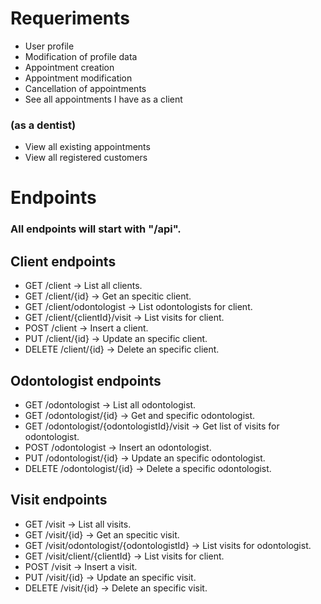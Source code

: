 
# Requeriments
- User profile
- Modification of profile data
- Appointment creation
- Appointment modification
- Cancellation of appointments
- See all appointments I have as a client

### (as a dentist)
- View all existing appointments
- View all registered customers

# Endpoints
### All endpoints will start with "/api".
## Client endpoints

- GET /client -> List all clients.
- GET /client/{id} -> Get an specitic client.
- GET /client/odontologist -> List odontologists for client.
- GET /client/{clientId}/visit -> List visits for client.
- POST /client -> Insert a client.
- PUT /client/{id} -> Update an specific client.
- DELETE /client/{id} -> Delete an specific client.

## Odontologist endpoints

- GET /odontologist -> List all odontologist.
- GET /odontologist/{id} -> Get and specific odontologist.
- GET /odontologist/{odontologistId}/visit -> Get list of visits for odontologist.
- POST /odontologist -> Insert an odontologist.
- PUT /odontologist/{id} -> Update an specific odontologist.
- DELETE /odontologist/{id} -> Delete a specific odontologist.

## Visit endpoints

- GET /visit -> List all visits.
- GET /visit/{id} -> Get an specitic visit.
- GET /visit/odontologist/{odontologistId} -> List visits for odontologist.
- GET /visit/client/{clientId} -> List visits for client.
- POST /visit -> Insert a visit.
- PUT /visit/{id} -> Update an specific visit.
- DELETE /visit/{id} -> Delete an specific visit.
